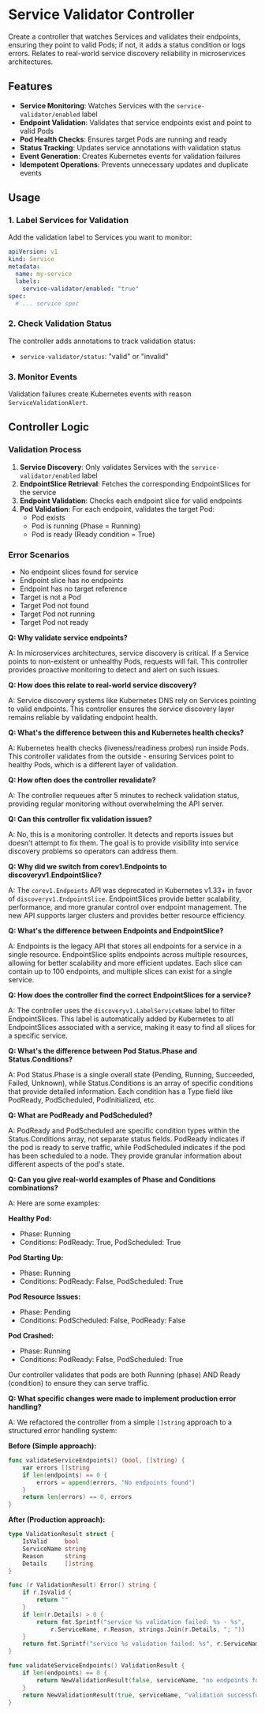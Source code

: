 # Service Validator Controller

Create a controller that watches Services and validates their endpoints, ensuring they point to valid Pods; if not, it adds a status condition or logs errors. Relates to real-world service discovery reliability in microservices architectures.

## Features

- **Service Monitoring**: Watches Services with the `service-validator/enabled` label
- **Endpoint Validation**: Validates that service endpoints exist and point to valid Pods
- **Pod Health Checks**: Ensures target Pods are running and ready
- **Status Tracking**: Updates service annotations with validation status
- **Event Generation**: Creates Kubernetes events for validation failures
- **Idempotent Operations**: Prevents unnecessary updates and duplicate events

## Usage

### 1. Label Services for Validation

Add the validation label to Services you want to monitor:

```yaml
apiVersion: v1
kind: Service
metadata:
  name: my-service
  labels:
    service-validator/enabled: "true"
spec:
  # ... service spec
```

### 2. Check Validation Status

The controller adds annotations to track validation status:

- `service-validator/status`: "valid" or "invalid"

### 3. Monitor Events

Validation failures create Kubernetes events with reason `ServiceValidationAlert`.

## Controller Logic

### Validation Process

1. **Service Discovery**: Only validates Services with the `service-validator/enabled` label
2. **EndpointSlice Retrieval**: Fetches the corresponding EndpointSlices for the service
3. **Endpoint Validation**: Checks each endpoint slice for valid endpoints
4. **Pod Validation**: For each endpoint, validates the target Pod:
   - Pod exists
   - Pod is running (Phase = Running)
   - Pod is ready (Ready condition = True)

### Error Scenarios

- No endpoint slices found for service
- Endpoint slice has no endpoints
- Endpoint has no target reference
- Target is not a Pod
- Target Pod not found
- Target Pod not running
- Target Pod not ready

**Q: Why validate service endpoints?**

A: In microservices architectures, service discovery is critical. If a Service points to non-existent or unhealthy Pods, requests will fail. This controller provides proactive monitoring to detect and alert on such issues.

**Q: How does this relate to real-world service discovery?**

A: Service discovery systems like Kubernetes DNS rely on Services pointing to valid endpoints. This controller ensures the service discovery layer remains reliable by validating endpoint health.

**Q: What's the difference between this and Kubernetes health checks?**

A: Kubernetes health checks (liveness/readiness probes) run inside Pods. This controller validates from the outside - ensuring Services point to healthy Pods, which is a different layer of validation.

**Q: How often does the controller revalidate?**

A: The controller requeues after 5 minutes to recheck validation status, providing regular monitoring without overwhelming the API server.

**Q: Can this controller fix validation issues?**

A: No, this is a monitoring controller. It detects and reports issues but doesn't attempt to fix them. The goal is to provide visibility into service discovery problems so operators can address them.

**Q: Why did we switch from corev1.Endpoints to discoveryv1.EndpointSlice?**

A: The `corev1.Endpoints` API was deprecated in Kubernetes v1.33+ in favor of `discoveryv1.EndpointSlice`. EndpointSlices provide better scalability, performance, and more granular control over endpoint management. The new API supports larger clusters and provides better resource efficiency.

**Q: What's the difference between Endpoints and EndpointSlice?**

A: Endpoints is the legacy API that stores all endpoints for a service in a single resource. EndpointSlice splits endpoints across multiple resources, allowing for better scalability and more efficient updates. Each slice can contain up to 100 endpoints, and multiple slices can exist for a single service.

**Q: How does the controller find the correct EndpointSlices for a service?**

A: The controller uses the `discoveryv1.LabelServiceName` label to filter EndpointSlices. This label is automatically added by Kubernetes to all EndpointSlices associated with a service, making it easy to find all slices for a specific service.

**Q: What's the difference between Pod Status.Phase and Status.Conditions?**

A: Pod Status.Phase is a single overall state (Pending, Running, Succeeded, Failed, Unknown), while Status.Conditions is an array of specific conditions that provide detailed information. Each condition has a Type field like PodReady, PodScheduled, PodInitialized, etc.

**Q: What are PodReady and PodScheduled?**

A: PodReady and PodScheduled are specific condition types within the Status.Conditions array, not separate status fields. PodReady indicates if the pod is ready to serve traffic, while PodScheduled indicates if the pod has been scheduled to a node. They provide granular information about different aspects of the pod's state.

**Q: Can you give real-world examples of Phase and Conditions combinations?**

A: Here are some examples:

**Healthy Pod:**
- Phase: Running
- Conditions: PodReady: True, PodScheduled: True

**Pod Starting Up:**
- Phase: Running  
- Conditions: PodReady: False, PodScheduled: True

**Pod Resource Issues:**
- Phase: Pending
- Conditions: PodScheduled: False, PodReady: False

**Pod Crashed:**
- Phase: Running
- Conditions: PodReady: False, PodScheduled: True

Our controller validates that pods are both Running (phase) AND Ready (condition) to ensure they can serve traffic.

**Q: What specific changes were made to implement production error handling?**

A: We refactored the controller from a simple `[]string` approach to a structured error handling system:

**Before (Simple approach):**
```go
func validateServiceEndpoints() (bool, []string) {
    var errors []string
    if len(endpoints) == 0 {
        errors = append(errors, "No endpoints found")
    }
    return len(errors) == 0, errors
}
```

**After (Production approach):**
```go
type ValidationResult struct {
    IsValid     bool
    ServiceName string
    Reason      string
    Details     []string
}

func (r ValidationResult) Error() string {
    if r.IsValid {
        return ""
    }
    if len(r.Details) > 0 {
        return fmt.Sprintf("service %s validation failed: %s - %s",
            r.ServiceName, r.Reason, strings.Join(r.Details, "; "))
    }
    return fmt.Sprintf("service %s validation failed: %s", r.ServiceName, r.Reason)
}

func validateServiceEndpoints() ValidationResult {
    if len(endpoints) == 0 {
        return NewValidationResult(false, serviceName, "no endpoints found")
    }
    return NewValidationResult(true, serviceName, "validation successful")
}
```